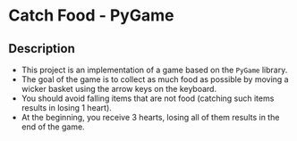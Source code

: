 # Catch Food - PyGame 

## Description
 
* This project is an implementation of a game based on the `PyGame` library. 
* The goal of the game is to collect as much food as possible by moving a wicker basket using the arrow keys on the keyboard.
* You should avoid falling items that are not food (catching such items results in losing 1 heart). 
* At the beginning, you receive 3 hearts, losing all of them results in the end of the game. 




